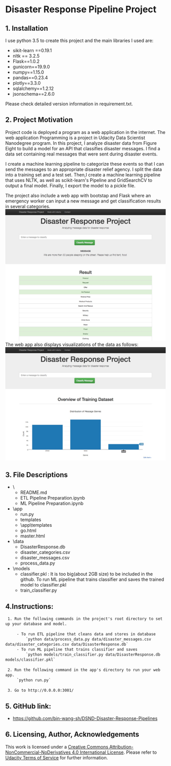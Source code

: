 # Disaster Response Pipeline Project

## 1. Installation
I use python 3.5 to create this project and the main libraries I used are:
- sikit-learn ==0.19.1
- nltk == 3.2.5
- Flask==1.0.2
- gunicorn==19.9.0
- numpy==1.15.0
- pandas==0.23.4
- plotly==3.3.0
- sqlalchemy==1.2.12
- jsonschema==2.6.0

Please check detailed version information in requirement.txt.


## 2. Project Motivation

Project code is deployed a program as a web application in the internet. The web application Programming is a project in Udacity Data Scientist Nanodegree program. In this project, I analyze disaster data from Figure Eight to build a model for an API that classifies disaster messages. I find a data set containing real messages that were sent during disaster events.

I create a machine learning pipeline to categorize these events so that I can send the messages to an appropriate disaster relief agency. I split the data into a training set and a test set. Then,I create a machine learning pipeline that uses NLTK, as well as scikit-learn's Pipeline and GridSearchCV to output a final model. Finally, I export the model to a pickle file.

The project also include a web app with bootstap and Flask where an emergency worker can input a new message and get classification results in several categories.
![disaster graph2](ds2.jpg)
The web app also displays visualizations of the data as follows:
![disaster graph1](ds1.jpg)


## 3. File Descriptions
- \
	- README.md
	- ETL Pipeline Preparation.ipynb
	- ML Pipeline Preparation.ipynb
- \app
	- run.py
	- templates
	- \app\templates
	- go.html
	- master.html
- \data
	- DisasterResponse.db
	- disaster_categories.csv
	- disaster_messages.csv
	- process_data.py
- \models
	- classifier.pkl : It is too big(about 2GB size)  to be included in the github.  To run ML pipeline that trains classifier and saves the trained model to classifier.pkl
	- train_classifier.py

## 4.Instructions:

     1. Run the following commands in the project's root directory to set up your database and model.

         - To run ETL pipeline that cleans data and stores in database
             `python data/process_data.py data/disaster_messages.csv data/disaster_categories.csv data/DisasterResponse.db`
         - To run ML pipeline that trains classifier and saves
             `python models/train_classifier.py data/DisasterResponse.db models/classifier.pkl`

     2. Run the following command in the app's directory to run your web app.
         `python run.py`

     3. Go to http://0.0.0.0:3001/

## 5. GitHub link:
   - https://github.com/bin-wang-sh/DSND-Disaster-Response-Pipelines

## 6. Licensing, Author, Acknowledgements
This work is licensed under a [Creative Commons  Attribution-NonCommercial-NoDerivatives 4.0 International License](http://creativecommons.org/licenses/by-nc-nd/4.0/). Please refer to [Udacity Terms of Service](https://www.udacity.com/legal) for further information.
